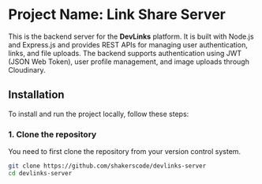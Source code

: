 # Project Name: Link Share Server

This is the backend server for the **DevLinks** platform. It is built with Node.js and Express.js and provides REST APIs for managing user authentication, links, and file uploads. The backend supports authentication using JWT (JSON Web Token), user profile management, and image uploads through Cloudinary.

## Installation

To install and run the project locally, follow these steps:

### 1. Clone the repository
You need to first clone the repository from your version control system.

```bash
git clone https://github.com/shakerscode/devlinks-server
cd devlinks-server
```